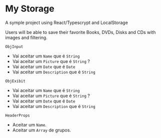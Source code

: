 # My Storage

A symple project using React/Typescrypt and LocalStorage

Users will be able to save their favorite Books, DVDs, Disks and CDs with images and filtering.

`ObjInput`
- Vai aceitar um `Name` que é `String`
- Vai aceitar um `Picture` que é `String` ?
- Vai aceitar um `Date` que é `Date`
- Vai aceitar um `Description` que é `String`

`ObjExibit`
- Vai aceitar um `Name` que é `String`
- Vai aceitar um `Picture` que é `String` ?
- Vai aceitar um `Date` que é `Date`
- Vai aceitar um `Description` que é `String`

`HeaderProps`
- Aceitar um `Name`.
- Aceitar um `Array` de grupos.
